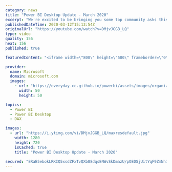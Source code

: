 ```yaml
---
category: news
title: "Power BI Desktop Update - March 2020"
excerpt: "We're excited to be bringing you some top community asks this month, including multi-column sort and dual axis line chart! We're also releasing new button actions, a new DAX function, and improvements to the decomposition tree. And, of course, there are new visuals on AppSource and new template apps"
publishedDateTime: 2020-03-12T15:13:54Z
originalUrl: "https://youtube.com/watch?v=DMjvJGGB_LQ"
type: video
quality: 156
heat: 156
published: true

featuredContent: "<iframe width=\"800\" height=\"500\" frameborder=\"0\" src=\"https://www.youtube.com/embed/DMjvJGGB_LQ\" allow=\"accelerometer; autoplay; encrypted-media; gyroscope; picture-in-picture\" allowfullscreen></iframe>"

provider:
  name: Microsoft
  domain: microsoft.com
  images:
    - url: "https://everyday-cc.github.io/powerbi/assets/images/organizations/microsoft.com-50x50.jpg"
      width: 50
      height: 50

topics:
  - Power BI
  - Power BI Desktop
  - DAX

images:
  - url: "https://i.ytimg.com/vi/DMjvJGGB_LQ/maxresdefault.jpg"
    width: 1280
    height: 720
    isCached: true
    title: "Power BI Desktop Update - March 2020"

secured: "ERaE5ebokLRKIQ5xsdZFxTvQXb88dqsENWvSkDmazU/pOEDSjUitYqF9ZmNhI/ge5MRFumub9piK8NVekJBrDULIQtjSapMiDqgT4l6KgyE+IFAmfLFdGBXidDnW5b+nYh/kINLHxtbL5cm5Py3AvaKQ6Mq2v6PpU76/5rFukquEJuPc+P6p0uhoY6lnsLelB679AyeIftODSi57EfI0N0R7fApeEqurCFOjEjQqw8qS9giQ/JkZvKGRBmMTY08N8EXDThPNJSQwtQIIpH3mI0uoWft9Dz91itM4BxaA8TPlAIEXHM1e0+0oDdxCuiIb3nTHaIMGp+pa4MzqzE5GDGAedGGR/5ALmfCmbddWex7f+EcSYdWrVceHdYaBNcYRwW0nY6N0cgaF6mToRRhJmTTXZISwONlFcTkw0UkhHylIyEUo0n32I42RnDs8Zunu;frhQEcLI1dVHEQycIJghqA=="
---
```


